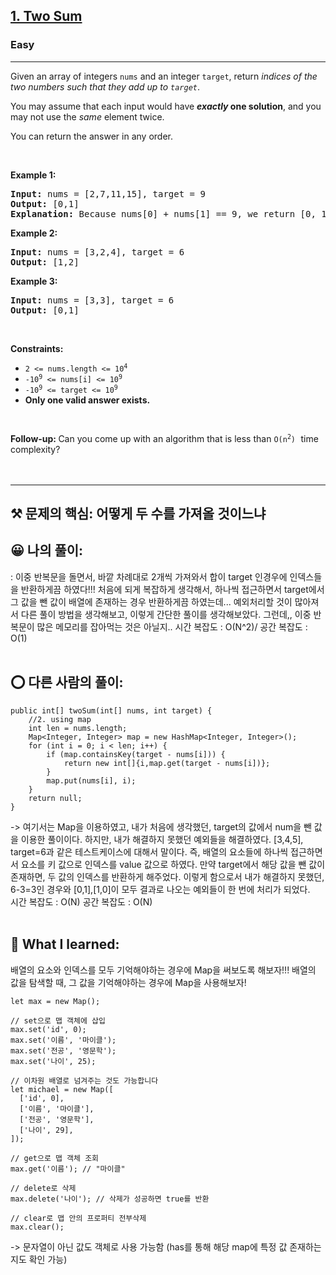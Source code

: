 <h2><a href="https://leetcode.com/problems/two-sum/">1. Two Sum</a></h2><h3>Easy</h3><hr><div><p>Given an array of integers <code>nums</code>&nbsp;and an integer <code>target</code>, return <em>indices of the two numbers such that they add up to <code>target</code></em>.</p>

<p>You may assume that each input would have <strong><em>exactly</em> one solution</strong>, and you may not use the <em>same</em> element twice.</p>

<p>You can return the answer in any order.</p>

<p>&nbsp;</p>
<p><strong class="example">Example 1:</strong></p>

<pre><strong>Input:</strong> nums = [2,7,11,15], target = 9
<strong>Output:</strong> [0,1]
<strong>Explanation:</strong> Because nums[0] + nums[1] == 9, we return [0, 1].
</pre>

<p><strong class="example">Example 2:</strong></p>

<pre><strong>Input:</strong> nums = [3,2,4], target = 6
<strong>Output:</strong> [1,2]
</pre>

<p><strong class="example">Example 3:</strong></p>

<pre><strong>Input:</strong> nums = [3,3], target = 6
<strong>Output:</strong> [0,1]
</pre>

<p>&nbsp;</p>
<p><strong>Constraints:</strong></p>

<ul>
	<li><code>2 &lt;= nums.length &lt;= 10<sup>4</sup></code></li>
	<li><code>-10<sup>9</sup> &lt;= nums[i] &lt;= 10<sup>9</sup></code></li>
	<li><code>-10<sup>9</sup> &lt;= target &lt;= 10<sup>9</sup></code></li>
	<li><strong>Only one valid answer exists.</strong></li>
</ul>

<p>&nbsp;</p>
<strong>Follow-up:&nbsp;</strong>Can you come up with an algorithm that is less than <code>O(n<sup>2</sup>)</code><font face="monospace">&nbsp;</font>time complexity?</div> <br><br>


<hr>

## ⚒️ 문제의 핵심: 어떻게 두 수를 가져올 것이느냐 <br>

## 😀 나의 풀이: <br>
: 이중 반복문을 돌면서, 바깥 차례대로 2개씩 가져와서 합이 target 인경우에 인덱스들을 반환하게끔 하였다!!! 처음에 되게 복잡하게 생각해서, 하나씩 접근하면서 target에서 그 값을 뺀 값이 배열에 존재하는 경우 반환하게끔 하였는데... 예외처리할 것이 많아져서 다른 풀이 방법을 생각해보고, 이렇게 간단한 풀이를 생각해보았다. 그런데,, 이중 반복문이 많은 메모리를 잡아먹는 것은 아닐지.. 시간 복잡도 : O(N^2)/ 공간 복잡도 : O(1)<br><br>

## ⭕ 다른 사람의 풀이: <br>
```
public int[] twoSum(int[] nums, int target) {
    //2. using map
    int len = nums.length;
    Map<Integer, Integer> map = new HashMap<Integer, Integer>();
    for (int i = 0; i < len; i++) {
        if (map.containsKey(target - nums[i])) {
            return new int[]{i,map.get(target - nums[i])};
        }
        map.put(nums[i], i);
    }
    return null;
}
```
-> 여기서는 Map을 이용하였고, 내가 처음에 생각했던, target의 값에서 num을 뺀 값을 이용한 풀이이다. 하지만, 내가 해결하지 못했던 예외들을 해결하였다. [3,4,5], target=6과 같은 테스트케이스에 대해서 말이다. 즉, 배열의 요소들에 하나씩 접근하면서 요소를 키 값으로 인덱스를 value 값으로 하였다. 만약 target에서 해당 값을 뺀 값이 존재하면, 두 값의 인덱스를 반환하게 해주었다. 이렇게 함으로서 내가 해결하지 못했던, 6-3=3인 경우와 [0,1],[1,0]이 모두 결과로 나오는 예외들이 한 번에 처리가 되었다. <br>
시간 복잡도 : O(N)
공간 복잡도 : O(N) <br><br>

## 🔶 What I learned: <br>
배열의 요소와 인덱스를 모두 기억해야하는 경우에 Map을 써보도록 해보자!!! 배열의 값을 탐색할 때, 그 값을 기억해야하는 경우에 Map을 사용해보자! <br>
```
let max = new Map();
​
// set으로 맵 객체에 삽입
max.set('id', 0);
max.set('이름', '마이클');
max.set('전공', '영문학');
max.set('나이', 25);
​
// 이차원 배열로 넘겨주는 것도 가능합니다
let michael = new Map([
  ['id', 0],
  ['이름', '마이클'],
  ['전공', '영문학'],
  ['나이', 29],
]);
​
// get으로 맵 객체 조회
max.get('이름'); // "마이클"
​
// delete로 삭제
max.delete('나이'); // 삭제가 성공하면 true를 반환
​
// clear로 맵 안의 프로퍼티 전부삭제
max.clear();
```
-> 문자열이 아닌 값도 객체로 사용 가능함 (has를 통해 해당 map에 특정 값 존재하는 지도 확인 가능)
